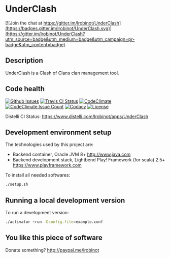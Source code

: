 UnderClash
==========

[![Join the chat at https://gitter.im/lrobinot/UnderClash](https://badges.gitter.im/lrobinot/UnderClash.svg)](https://gitter.im/lrobinot/UnderClash?utm_source=badge&utm_medium=badge&utm_campaign=pr-badge&utm_content=badge)

Description
-----------

UnderClash is a Clash of Clans clan management tool.

Code health
-----------

[![Github Issues](https://img.shields.io/github/issues/lrobinot/UnderClash.svg)](https://github.com/lrobinot/UnderClash/issues)
[![Travis CI Status](https://img.shields.io/travis/lrobinot/UnderClash.svg)](https://travis-ci.org/lrobinot/UnderClash)
[![CodeClimate](https://codeclimate.com/github/lrobinot/UnderClash/badges/gpa.svg)](https://codeclimate.com/github/lrobinot/UnderClash)
[![CodeClimate Issue Count](https://codeclimate.com/github/lrobinot/UnderClash/badges/issue_count.svg)](https://codeclimate.com/github/lrobinot/UnderClash)
[![Codacy](https://api.codacy.com/project/badge/Grade/69c5e523c38f4ae19f4199d960ff03be)](https://www.codacy.com/app/lrobinot/UnderClash)
[![License](http://img.shields.io/:license-mit-blue.svg)](http://doge.mit-license.org)

Distelli CI Status: <https://www.distelli.com/lrobinot/apps/UnderClash>

Development environment setup
-----------------------------

The technologies used by this project are:

* Backend container, Oracle JVM 8+ <http://www.java.com>
* Backend development stack, Lightbend Play! Framework (for scala) 2.5+ <https://www.playframework.com>

To install all needed softwares:

```bash
./setup.sh
```

Running a local development version
-----------------------------------

To run a development version:

```bash
./activator ~run -Dconfig.file=example.conf
```

You like this piece of software
-------------------------------

Donate something? <http://paypal.me/lrobinot>

